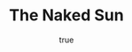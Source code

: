 ---
title: "The Naked Sun"
bookCover: "/assets/book-covers/the-naked-sun.jpg"
slug: "the-naked-sun"
bookAuthor: "Isaac Asimov"
rating: 10
done: false
amazonLink: ""
author:
  name: Rico Trebeljahr
  picture: "/assets/blog/profile.jpeg"
---